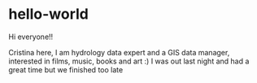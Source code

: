 # hello-world

Hi everyone!!

Cristina here, I am hydrology data expert and a GIS data manager, interested in films, music, books and art :) I was out last night and had a great time but we finished too late

